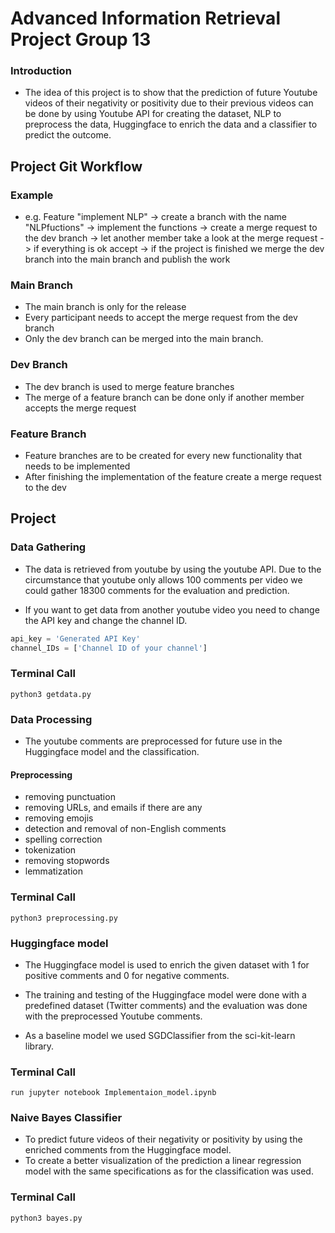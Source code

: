 # Advanced Information Retrieval Project Group 13

### Introduction

- The idea of this project is to show that the prediction of future Youtube videos of their negativity or positivity due to their previous videos can be done by using Youtube API for creating the dataset, NLP to preprocess the data, Huggingface to enrich the data and a classifier to predict the outcome.

## Project Git Workflow

### Example
- e.g. Feature "implement NLP" -> create a branch with the name "NLPfuctions" -> implement the functions -> create a merge request to the dev branch
-> let another member take a look at the merge request -> if everything is ok accept -> if the project is finished we merge the dev branch into the main branch and publish the work

### Main Branch
- The main branch is only for the release
- Every participant needs to accept the merge request from the dev branch
- Only the dev branch can be merged into the main branch.

### Dev Branch
- The dev branch is used to merge feature branches
- The merge of a feature branch can be done only if another member accepts the merge request

### Feature Branch
- Feature branches are to be created for every new functionality that needs to be implemented
- After finishing the implementation of the feature create a merge request to the dev

## Project

### Data Gathering

- The data is retrieved from youtube by using the youtube API. Due to the circumstance that youtube only allows 100 comments per video we could gather 18300 comments for the evaluation and prediction.

- If you want to get data from another youtube video you need to change the API key and change the channel ID.

```python
api_key = 'Generated API Key'
channel_IDs = ['Channel ID of your channel']
```

### Terminal Call

```
python3 getdata.py
```

### Data Processing

- The youtube comments are preprocessed for future use in the Huggingface model and the classification.

#### Preprocessing
- removing punctuation
- removing URLs, and emails if there are any
- removing emojis
- detection and removal of non-English comments
- spelling correction
- tokenization
- removing stopwords
- lemmatization

### Terminal Call
```
python3 preprocessing.py
```

### Huggingface model

- The Huggingface model is used to enrich the given dataset with 1 for positive comments and 0 for negative comments.

- The training and testing of the Huggingface model were done with a predefined dataset (Twitter comments) and the evaluation was done with the preprocessed Youtube comments.

- As a baseline model we used SGDClassifier from the sci-kit-learn library.

### Terminal Call
```
run jupyter notebook Implementaion_model.ipynb
```

### Naive Bayes Classifier

- To predict future videos of their negativity or positivity by using the enriched comments from the Huggingface model.
- To create a better visualization of the prediction a linear regression model with the same specifications as for the classification was used.

### Terminal Call
```
python3 bayes.py
```
